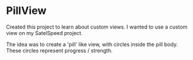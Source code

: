 # PillView

Created this project to learn about custom views. I wanted to use a custom view on my SatelSpeed project.

The idea was to create a 'pill' like view, with circles inside the pill body. These circles represent progress / strength. 
